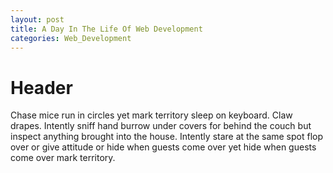 ```yaml
---
layout: post
title: A Day In The Life Of Web Development
categories: Web_Development
---
```


# Header

Chase mice run in circles yet mark territory sleep on keyboard. Claw drapes. Intently sniff hand burrow under covers for behind the couch but inspect anything brought into the house. Intently stare at the same spot flop over or give attitude or hide when guests come over yet hide when guests come over mark territory.
